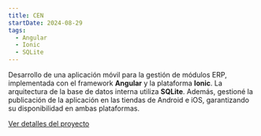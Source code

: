 ```yaml
---
title: CEN
startDate: 2024-08-29
tags:
  - Angular
  - Ionic
  - SQLite
---
```


Desarrollo de una aplicación móvil para la gestión de módulos ERP, implementada con el framework **Angular** y la plataforma **Ionic**. La arquitectura de la base de datos interna utiliza **SQLite**.  Además, gestioné la publicación de la aplicación en las tiendas de Android e iOS, garantizando su disponibilidad en ambas plataformas.

[Ver detalles del proyecto](/cen/about)
